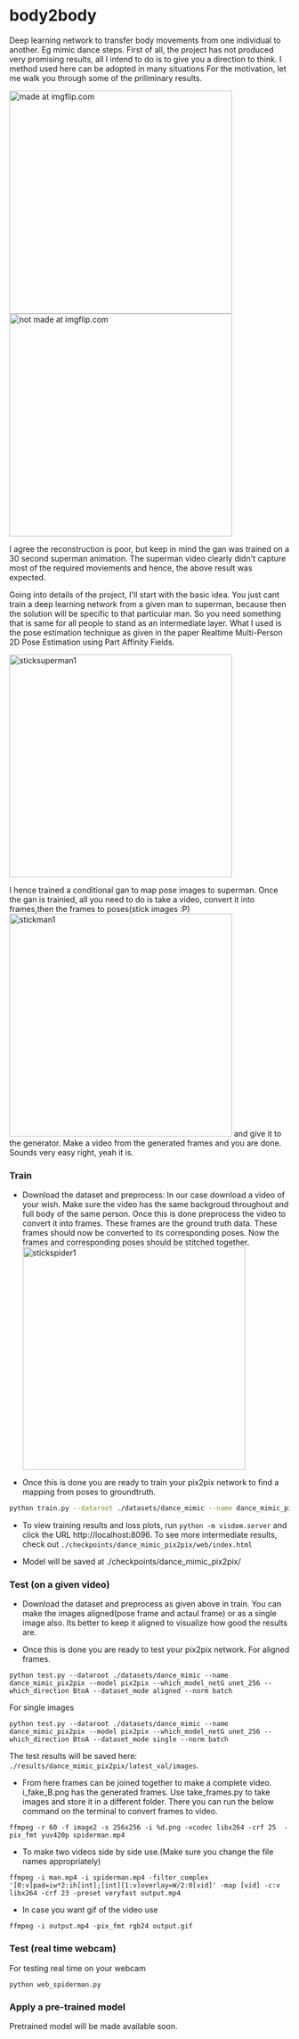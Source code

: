 # body2body
Deep learning network to transfer body movements from one individual to another. Eg mimic dance steps. 
First of all, the project has not produced very promising results, all I intend to do is to give you a direction to think. I method used here can be adopted in many situations
For the motivation, let me walk you through some of the priliminary results. 

<a href="https://imgflip.com/gif/223qo6"><img src="https://i.imgflip.com/223qo6.gif" width="400" title="made at imgflip.com"/></a> <a href="https://user-images.githubusercontent.com/8917417/34599694-b5473646-f219-11e7-93dd-bf20136c8230"><img src="https://user-images.githubusercontent.com/8917417/34599694-b5473646-f219-11e7-93dd-bf20136c8230.gif" width="400" title="not made at imgflip.com"/></a> 

I agree the reconstruction is poor, but keep in mind the gan was trained on a 30 second superman animation. The superman video clearly didn't capture most of the required moviements and hence, the above result was expected.

Going into details of the project, I'll start with the basic idea. You just cant train a deep learning network from a given man to superman, because then the solution will be specific to that particular man. So you need something that is same for all people to stand as an intermediate layer. What I used is the pose estimation technique as given in the paper Realtime Multi-Person 2D Pose Estimation using Part Affinity Fields. 

<a href="https://user-images.githubusercontent.com/8917417/34553776-56a15e34-f14f-11e7-8e15-cf2c20612b58"><img src="https://user-images.githubusercontent.com/8917417/34553776-56a15e34-f14f-11e7-8e15-cf2c20612b58.png" width="400" title="sticksuperman1"/></a>

I hence trained a conditional gan to map pose images to superman. Once the gan is trainied, all you need to do is take a video, convert it into frames,then the frames to poses(stick images :P) 
<a href="https://user-images.githubusercontent.com/8917417/34553779-57181b64-f14f-11e7-89f4-56510dcf783c"><img src="https://user-images.githubusercontent.com/8917417/34553779-57181b64-f14f-11e7-89f4-56510dcf783c.png" width="400" title="stickman1"/></a>
and give it to the generator. Make a video from the generated frames and you are done. Sounds very easy right, yeah it is.

### Train 
- Download the dataset and preprocess: 
In our case download a video of your wish. Make sure the video has the same backgroud throughout and full body of the same person. Once this is done preprocess the video to convert it into frames. These frames are the ground truth data. These frames should now be converted to its corresponding poses. Now the frames and corresponding poses should be stitched together. 
<a href="https://user-images.githubusercontent.com/8917417/34605263-f4d48d4c-f230-11e7-9d8f-4cca4c75d5e0"><img src="https://user-images.githubusercontent.com/8917417/34605263-f4d48d4c-f230-11e7-9d8f-4cca4c75d5e0.png" width="400" title="stickspider1"/></a>

- Once this is done you are ready to train your pix2pix network to find a mapping from poses to groundtruth. 
```bash
python train.py --dataroot ./datasets/dance_mimic --name dance_mimic_pix2pix --model pix2pix --which_model_netG unet_256 
```
- To view training results and loss plots, run `python -m visdom.server` and click the URL http://localhost:8096. To see more intermediate results, check out  `./checkpoints/dance_mimic_pix2pix/web/index.html`

- Model will be saved at ./checkpoints/dance_mimic_pix2pix/

### Test (on a given video)
- Download the dataset and preprocess as given above in train. You can make the images aligned(pose frame and actaul frame) or as a single image also. Its better to keep it aligned to visualize how good the results are.

- Once this is done you are ready to test your pix2pix network.
For aligned frames.
```
python test.py --dataroot ./datasets/dance_mimic --name dance_mimic_pix2pix --model pix2pix --which_model_netG unet_256 --which_direction BtoA --dataset_mode aligned --norm batch
```

For single images
```
python test.py --dataroot ./datasets/dance_mimic --name dance_mimic_pix2pix --model pix2pix --which_model_netG unet_256 --which_direction BtoA --dataset_mode single --norm batch
```

The test results will be saved here: `./results/dance_mimic_pix2pix/latest_val/images`.

- From here frames can be joined together to make a complete video. i_fake_B.png has the generated frames. Use take_frames.py to take images and store it in a different folder. There you can run the below command on the terminal to convert frames to video.
```
ffmpeg -r 60 -f image2 -s 256x256 -i %d.png -vcodec libx264 -crf 25  -pix_fmt yuv420p spiderman.mp4
```

- To make two videos side by side use.(Make sure you change the file names appropriately)
```
ffmpeg -i man.mp4 -i spiderman.mp4 -filter_complex '[0:v]pad=iw*2:ih[int];[int][1:v]overlay=W/2:0[vid]' -map [vid] -c:v libx264 -crf 23 -preset veryfast output.mp4
```

- In case you want gif of the video use 
```
ffmpeg -i output.mp4 -pix_fmt rgb24 output.gif
```


### Test (real time webcam)

For testing real time on your webcam
```
python web_spiderman.py
```

### Apply a pre-trained model 

Pretrained model will be made available soon.
